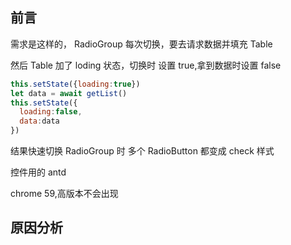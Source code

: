 ## 前言
需求是这样的， RadioGroup 每次切换，要去请求数据并填充 Table

然后 Table 加了 loding 状态，切换时 设置 true,拿到数据时设置 false

```js
this.setState({loading:true})
let data = await getList()
this.setState({
  loading:false,
  data:data
})
```
结果快速切换 RadioGroup 时 多个 RadioButton 都变成 check 样式

控件用的 antd

chrome 59,高版本不会出现

## 原因分析